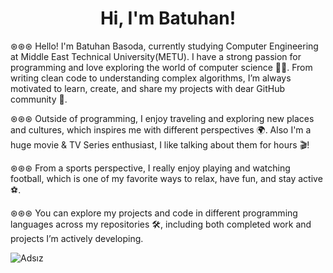 <h1 align="center">Hi, I'm Batuhan!</h1>


⊛⊛⊛ Hello! I'm Batuhan Basoda, currently studying Computer Engineering at Middle East Technical University(METU). I have a strong passion for programming and love exploring the world of computer science 🧑‍💻. From writing clean code to understanding complex algorithms, I’m always motivated to learn, create, and share my projects with dear GitHub community 🐙.  

⊛⊛⊛  Outside of programming, I enjoy traveling and exploring new places and cultures, which inspires me with different perspectives 🌍. Also I'm a huge movie & TV Series enthusiast, I like talking about them for hours 🎬!

⊛⊛⊛  From a sports perspective, I really enjoy playing and watching football, which is one of my favorite ways to relax, have fun, and stay active ⚽. 

⊛⊛⊛  You can explore my projects and code in different programming languages across my repositories 🛠️, including both completed work and projects I’m actively developing. 



![Adsız](https://github.com/user-attachments/assets/82e65155-e6a7-45c9-b86a-1e5488e3dd5f)
